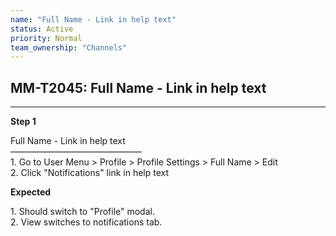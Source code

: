 ```yaml
---
name: "Full Name - Link in help text"
status: Active
priority: Normal
team_ownership: "Channels"
---
```


## MM-T2045: Full Name - Link in help text

---

**Step 1**

Full Name - Link in help text\
———————————————\
1\. Go to User Menu > Profile > Profile Settings > Full Name > Edit\
2\. Click "Notifications" link in help text

**Expected**

1\. Should switch to "Profile" modal.\
2\. View switches to notifications tab.
